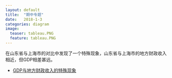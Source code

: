 ```yaml
---
layout: default
title:  "期中专题"
date:   2018-1-3
categories: diagram
image:
  teaser: tableau.PNG
  feature: tableau.PNG
---
```

在山东省与上海市的对比中发现了一个特殊现象，山东省与上海市的地方财政收入相近，但GDP相差甚远。
 
* [GDP与地方财政收入的特殊现象](https://lyanwaiting.github.io/infovis/p_group/P.html)
